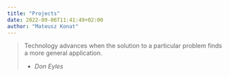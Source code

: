 ```yaml
---
title: "Projects"
date: 2022-09-06T11:41:49+02:00
author: "Mateusz Konat"
---
```


> Technology advances when the solution to a particular problem finds a more general application.
>- _Don Eyles_
